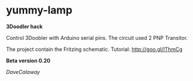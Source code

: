 # yummy-lamp
**3Doodler hack**

Control 3Doobler with Arduino serial pins. 
The circuit used 2 PNP Transitor.

The project contain the Fritzing schematic.
Tutorial: http://goo.gl/IThmCg

**Beta version 0.20**

*DaveCalaway*
